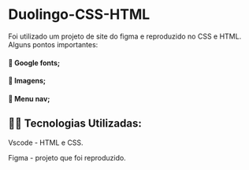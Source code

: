 # Duolingo-CSS-HTML

Foi utilizado um  projeto de site do figma e reproduzido no  CSS e HTML. Alguns pontos importantes: 

#### :small_blue_diamond: Google fonts; 
#### :small_blue_diamond: Imagens;
#### :small_blue_diamond: Menu nav;

## 👨‍💻️ Tecnologias Utilizadas:

Vscode - HTML e CSS.

Figma - projeto que foi reproduzido. 
